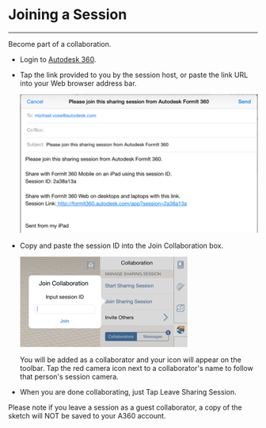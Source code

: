 # Joining a Session

----

Become part of a collaboration.
 

* Login to [Autodesk 360](https://360.autodesk.com).
* Tap the link provided to you by the session host, or paste the link URL into your Web browser address bar. 
    
    ![](Images/GUID-B05FA4C7-D9E4-4D16-AAE3-9F8E77BB03A5-low.png)
* Copy and paste the session ID into the Join Collaboration box. 
    
    ![](Images/GUID-15C28F8C-F7A1-46DE-B421-488A282CF466-low.png)
    
    You will be added as a collaborator and your icon will appear on the toolbar. Tap the red camera icon next to a collaborator's name to follow that person's session camera.
* When you are done collaborating, just Tap Leave Sharing Session.

Please note if you leave a session as a guest collaborator, a copy of the sketch will NOT be saved to your A360 account.
